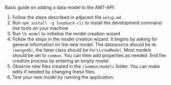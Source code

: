 Basic guide on adding a data model to the AMT-API:

1. Follow the steps described in adjacent file `setup.md`
2. Run `npm install -g loopback-cli` to install the development command line tools on your machine
3. Run `lb model` to initialize the model creation wizard
4. Follow the steps in the model creation wizard. It begins by asking for general information on the new model. The datasource should be `db (mongodb)`, the base class should be `PersistedModel`. Most models should be set to `common`. You can then add properties as needed. End the creation process by entering an empty model.
5. Observe new files created in the `/common/models` folder. You can make edits if needed by changing these files.
6. Test your new model by running the application.
